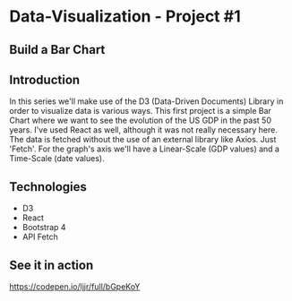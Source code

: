 # Data-Visualization - Project #1
## Build a Bar Chart

## Introduction

In this series we'll make use of the D3 (Data-Driven Documents) Library in order to visualize data is various ways.
This first project is a simple Bar Chart where we want to see the evolution of the US GDP in the past 50 years.
I've used React as well, although it was not really necessary here.
The data is fetched without the use of an external library like Axios. Just 'Fetch'.
For the graph's axis we'll have a Linear-Scale (GDP values) and a Time-Scale (date values).

## Technologies
* D3
* React
* Bootstrap 4
* API Fetch

## See it in action

https://codepen.io/ljjr/full/bGpeKoY
